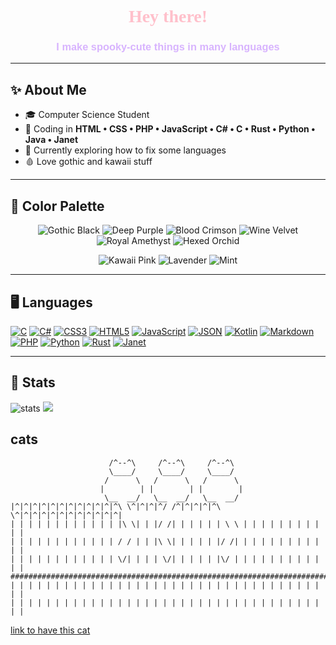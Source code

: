 <h1 align="center" style="font-family:'UnifrakturCook', serif; color:#FFC0CB;">
🖤 Hey there! 🖤
</h1>
<h3 align="center" style="font-family:'Poppins', sans-serif; color:#D8B4FE;">
I make spooky-cute things in many languages
</h3>


---

## ✨ About Me

- 🎓 Computer Science Student
- 💬 Coding in **HTML • CSS • PHP • JavaScript • C# • C • Rust • Python • Java • Janet**
- 🌱 Currently exploring how to fix some languages
- 🩸 Love gothic and kawaii stuff

---

## 🌈 Color Palette

<p align="center">
  <img alt="Gothic Black" src="https://img.shields.io/badge/-Gothic%20Black-%231B1B1B?style=for-the-badge&logoColor=transparent" />
  <img alt="Deep Purple" src="https://img.shields.io/badge/-Deep%20Purple-%232E1A47?style=for-the-badge&logoColor=transparent" />
  <img alt="Blood Crimson" src="https://img.shields.io/badge/-Blood%20Crimson-%233D0C02?style=for-the-badge&logoColor=transparent" />
  <img alt="Wine Velvet" src="https://img.shields.io/badge/-Wine%20Velvet-%234B0A1D?style=for-the-badge&logoColor=transparent" />
  <img alt="Royal Amethyst" src="https://img.shields.io/badge/-Royal%20Amethyst-%235A1A5E?style=for-the-badge&logoColor=transparent" />
  <img alt="Hexed Orchid" src="https://img.shields.io/badge/-Hexed%20Orchid-%23420C41?style=for-the-badge&logoColor=transparent" />
</p>
<p align="center">
  <img alt="Kawaii Pink" src="https://img.shields.io/badge/-Kawaii%20Pink-%23FFC0CB?style=for-the-badge&logoColor=transparent" />
  <img alt="Lavender" src="https://img.shields.io/badge/-Lavender-%23D8B4FE?style=for-the-badge&logoColor=transparent" />
  <img alt="Mint" src="https://img.shields.io/badge/-Mint-%23B2F2BB?style=for-the-badge&logoColor=transparent" />
</p>


---


## 🖥️ Languages

[![C](https://img.shields.io/badge/C-%233D0C02?style=for-the-badge&logo=c&logoColor=red)](#)
[![C#](https://img.shields.io/badge/C%23-%235A1A5E?style=for-the-badge&logo=.net&logoColor=red)](#)
[![CSS3](https://img.shields.io/badge/CSS3-%234B0A1D?style=for-the-badge&logo=css3&logoColor=red)](#)
[![HTML5](https://img.shields.io/badge/HTML5-%232E1A47?style=for-the-badge&logo=html5&logoColor=red)](#)
[![JavaScript](https://img.shields.io/badge/JS-%233D0C02?style=for-the-badge&logo=javascript&logoColor=red)](#)
[![JSON](https://img.shields.io/badge/JSON-%231B1B1B?style=for-the-badge&logo=json&logoColor=red)](#)
[![Kotlin](https://img.shields.io/badge/Kotlin-%23420C41?style=for-the-badge&logo=kotlin&logoColor=red)](#)
[![Markdown](https://img.shields.io/badge/Markdown-%231B1B1B?style=for-the-badge&logo=markdown&logoColor=red)](#)
[![PHP](https://img.shields.io/badge/PHP-%235A1A5E?style=for-the-badge&logo=php&logoColor=red)](#)
[![Python](https://img.shields.io/badge/Python-%233D0C02?style=for-the-badge&logo=python&logoColor=red)](#)
[![Rust](https://img.shields.io/badge/Rust-%234B0A1D?style=for-the-badge&logo=rust&logoColor=red)](#)
[![Janet](https://img.shields.io/badge/Janet-%235A1A5E?style=for-the-badge&logo=ghost&logoColor=red)](#)

---

## 🧭 Stats 
![stats](https://github-readme-stats.vercel.app/api?username=philou404&show_icons=true&theme=midnight-purple)
![](https://github-readme-stats.vercel.app/api/top-langs/?username=philou404&theme=dark&hide_border=false&include_all_commits=false&count_private=false&layout=compact)
<!-- ![GitHub Streak](https://streak-stats.demolab.com?user=philou404&theme=gruvbox&border_radius=4.5) -->

## cats
```
                      /^--^\     /^--^\     /^--^\
                      \____/     \____/     \____/
                     /      \   /      \   /      \
                    |        | |        | |        |
                     \__  __/   \__  __/   \__  __/
|^|^|^|^|^|^|^|^|^|^|^|^\ \^|^|^|^/ /^|^|^|^|^\ \^|^|^|^|^|^|^|^|^|^|^|^|
| | | | | | | | | | | | |\ \| | |/ /| | | | | | \ \ | | | | | | | | | | |
| | | | | | | | | | | | / / | | |\ \| | | | | |/ /| | | | | | | | | | | |
| | | | | | | | | | | | \/| | | | \/| | | | | |\/ | | | | | | | | | | | |
#########################################################################
| | | | | | | | | | | | | | | | | | | | | | | | | | | | | | | | | | | | |
| | | | | | | | | | | | | | | | | | | | | | | | | | | | | | | | | | | | |
```
[link to have this cat](https://www.asciiart.eu/animals/cats)
